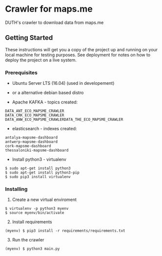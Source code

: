 # Crawler for maps.me

DUTH's crawler to download data from maps.me

## Getting Started

These instructions will get you a copy of the project up and running on your local machine for testing purposes. See deployment for notes on how to deploy the project on a live system.

### Prerequisites

- Ubuntu Server LTS (16.04) (used in developement)
- or a alternative debian based distro

- Apache KAFKA - topics created: 
```
DATA_ANT_ECO_MAPSME_CRAWLER 
DATA_CRK_ECO_MAPSME_CRAWLER
DATA_ANW_ECO_MAPSME_CRAWLERDATA_THE_ECO_MAPSME_CRAWLER
```

- elasticsearch - indexes created:
```
antalya-mapsme-dashboard
antwerp-mapsme-dashboard
cork-mapsme-dashboard
thessaloniki-mapsme-dashboard
```

- Install python3 - virtualenv
```
$ sudo apt-get install python3
$ sudo apt-get install python3-pip
$ sudo pip3 install virtualenv
```

### Installing

1. Create a new virtual enviroment
```
$ virtualenv -p python3 myenv
$ source myenv/bin/activate
```

2. Install requirements

```
(myenv) $ pip3 install -r requirements/requirements.txt
```

3. Run the crawler
```
(myenv) $ python3 main.py
```
